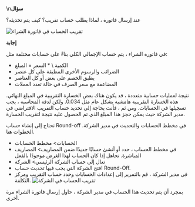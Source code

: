 \n**سؤال**

عند إرسال فاتورة ، لماذا يطلب حساب تقريب؟ كيف يتم تحديثه؟

![تقريب الحساب في فاتورة الشراء](https://docs.erpnext.com/files/round-off-message-in-purchase-invoice.png)

**إجابة**

في فاتورة الشراء ، يتم حساب الإجمالي الكلي بناءً على حسابات مختلفة مثل:

* الكمية \ * السعر = المبلغ
* الضرائب والرسوم الأخرى المطبقة على كل عنصر
* يطبق الخصم على بعض أو كل العناصر
* المضاعفة مع سعر الصرف في حالة تعدد العملات

نتيجة لعمليات حسابية متعددة ، قد يكون هناك بعض الخسارة التقريبية في المبلغ النهائي. هذه الخسارة التقريبية هامشية بشكل عام مثل 0.034. ولكن لدقة المحاسبة ، يجب تسجيلها في الحسابات. ومن ثم ، فأنت بحاجة إلى تحديد حساب التقريب الافتراضي في مدير الشركة حيث يمكن حجز هذا المبلغ الذي تم الحصول عليه نتيجة لتقريب الخسارة.

تحتاج إلى إنشاء حساب Round-off في مخطط الحسابات والتحديث في مدير الشركة. الخطوات هنا.

* الحسابات> مخطط الحسابات
* في مخطط الحساب ، حدد أو أنشئ حسابًا جديدًا ضمن المصاريف> المصاريف المباشرة. تجاهل إذا كان الحساب لهذا الغرض موجودًا بالفعل
* تعال إلى حساب الشركة الرئيسي> الشركة
* افتح الشركة التي يجب فيها تحديث حساب Round-Off.
* في مدير الشركة ، قم بالتمرير إلى إعدادات الحسابات وحدد حساب التقريب ومركز التكلفة. ![تقريب الحساب في الشركة](https://docs.erpnext.com/files/round-off-account-in-company.png)

بمجرد أن يتم تحديث هذا الحساب في مدير الشركة ، حاول إرسال فاتورة الشراء مرة أخرى.